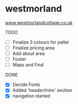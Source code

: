 # westmorland
www.westmorlandcottage.co.uk

TODO

- [ ] Finalize 3 colours for pallet
- [ ] Finalize pricing area
- [ ] Add about area
- [ ] Footer
- [ ] Maps and Find

DONE

- [x] Decide Fonts
- [x] Added 'header/intro' section
- [x] navigation started
